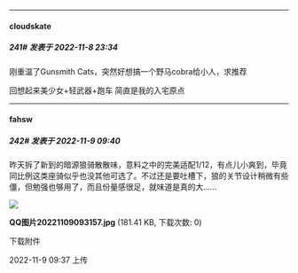 

*****

####  cloudskate  
##### 241#       发表于 2022-11-8 23:34

刚重温了Gunsmith Cats，突然好想搞一个野马cobra给小人，求推荐

回想起来美少女+轻武器+跑车 简直是我的入宅原点



*****

####  fahsw  
##### 242#       发表于 2022-11-9 09:40

昨天拆了新到的暗源狼骑散散味，意料之中的完美适配1/12，有点儿小爽到，毕竟同比例这类座骑似乎也没其他可选了。不过还是要吐槽下，狼的关节设计稍微有些僵，但勉强也够用了，而且份量感很足，就味道是真的大……

<img src="https://img.saraba1st.com/forum/202211/09/093733c0jxxjjq06qqyuxj.jpg" referrerpolicy="no-referrer">

<strong>QQ图片20221109093157.jpg</strong> (181.41 KB, 下载次数: 0)

下载附件

2022-11-9 09:37 上传

